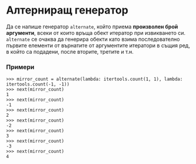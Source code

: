 # Алтерниращ генератор

Да се напише генератор `alternate`, който приема __произволен брой аргументи__, всеки от които връща обект итератор при извикването си.
`alternate` се очаква да генерира обекти като взима последователно първите елементи от върнатите от аргументите итератори в същия ред, в който са подадени, после вторите, третите и т.н.

### Примери

```
>>> mirror_count = alternate(lambda: itertools.count(1, 1), lambda: itertools.count(-1, -1))
>>> next(mirror_count)
1
>>> next(mirror_count)
-1
>>> next(mirror_count)
2
>>> next(mirror_count)
-2
>>> next(mirror_count)
3
>>> next(mirror_count)
-3
>>> next(mirror_count)
4
```
